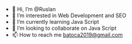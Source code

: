 - 👋 Hi, I’m @Ruslan
- 👀 I’m interested in Web Development and SEO
- 🌱 I’m currently learning Java Script
- 💞️ I’m looking to collaborate on Java Script
- 📫 How to reach me batoca2019@gmail.com

<!---
ROSS-KARI/ROSS-KARI is a ✨ special ✨ repository because its `README.md` (this file) appears on your GitHub profile.
You can click the Preview link to take a look at your changes.
--->

